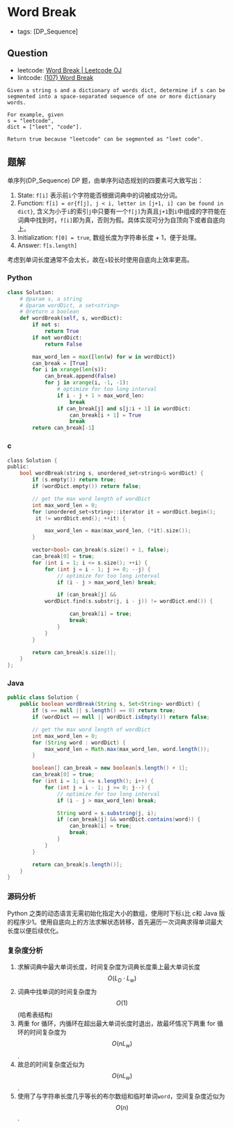 # Word Break

- tags: [DP_Sequence]

## Question

- leetcode: [Word Break | Leetcode OJ](https://leetcode.com/problems/word-break/)
- lintcode: [(107) Word Break](http://www.lintcode.com/en/problem/word-break/)

```
Given a string s and a dictionary of words dict, determine if s can be
segmented into a space-separated sequence of one or more dictionary words.

For example, given
s = "leetcode",
dict = ["leet", "code"].

Return true because "leetcode" can be segmented as "leet code".
```

## 题解

单序列(DP_Sequence) DP 题，由单序列动态规划的四要素可大致写出：

1. State: `f[i]` 表示前`i`个字符能否根据词典中的词被成功分词。
2. Function: `f[i] = or{f[j], j < i, letter in [j+1, i] can be found in dict}`, 含义为小于`i`的索引`j`中只要有一个`f[j]`为真且`j+1`到`i`中组成的字符能在词典中找到时，`f[i]`即为真，否则为假。具体实现可分为自顶向下或者自底向上。
3. Initialization: `f[0] = true`, 数组长度为字符串长度 + 1，便于处理。
4. Answer: `f[s.length]`

考虑到单词长度通常不会太长，故在`s`较长时使用自底向上效率更高。

### Python

```python
class Solution:
    # @param s, a string
    # @param wordDict, a set<string>
    # @return a boolean
    def wordBreak(self, s, wordDict):
        if not s:
            return True
        if not wordDict:
            return False

        max_word_len = max([len(w) for w in wordDict])
        can_break = [True]
        for i in xrange(len(s)):
            can_break.append(False)
            for j in xrange(i, -1, -1):
                # optimize for too long interval
                if i - j + 1 > max_word_len:
                    break
                if can_break[j] and s[j:i + 1] in wordDict:
                    can_break[i + 1] = True
                    break
        return can_break[-1]
```

### c

```c
class Solution {
public:
    bool wordBreak(string s, unordered_set<string>& wordDict) {
        if (s.empty()) return true;
        if (wordDict.empty()) return false;

        // get the max word length of wordDict
        int max_word_len = 0;
        for (unordered_set<string>::iterator it = wordDict.begin();
	     it != wordDict.end(); ++it) {

            max_word_len = max(max_word_len, (*it).size());
        }

        vector<bool> can_break(s.size() + 1, false);
        can_break[0] = true;
        for (int i = 1; i <= s.size(); ++i) {
            for (int j = i - 1; j >= 0; --j) {
                // optimize for too long interval
                if (i - j > max_word_len) break;

                if (can_break[j] && 
		    wordDict.find(s.substr(j, i - j)) != wordDict.end()) {

                    can_break[i] = true;
                    break;
                }
            }
        }

        return can_break[s.size()];
    }
};
```

### Java

```java
public class Solution {
    public boolean wordBreak(String s, Set<String> wordDict) {
        if (s == null || s.length() == 0) return true;
        if (wordDict == null || wordDict.isEmpty()) return false;

        // get the max word length of wordDict
        int max_word_len = 0;
        for (String word : wordDict) {
            max_word_len = Math.max(max_word_len, word.length());
        }

        boolean[] can_break = new boolean[s.length() + 1];
        can_break[0] = true;
        for (int i = 1; i <= s.length(); i++) {
            for (int j = i - 1; j >= 0; j--) {
                // optimize for too long interval
                if (i - j > max_word_len) break;

                String word = s.substring(j, i);
                if (can_break[j] && wordDict.contains(word)) {
                    can_break[i] = true;
                    break;
                }
            }
        }

        return can_break[s.length()];
    }
}
```

### 源码分析

Python 之类的动态语言无需初始化指定大小的数组，使用时下标`i`比 c和 Java 版的程序少1。使用自底向上的方法求解状态转移，首先遍历一次词典求得单词最大长度以便后续优化。

### 复杂度分析

1. 求解词典中最大单词长度，时间复杂度为词典长度乘上最大单词长度 $$O(L_D \cdot L_w)$$
2. 词典中找单词的时间复杂度为 $$O(1)$$(哈希表结构)
3. 两重 for 循环，内循环在超出最大单词长度时退出，故最坏情况下两重 for 循环的时间复杂度为 $$O(n L_w)$$.
4. 故总的时间复杂度近似为 $$O(n L_w)$$.
5. 使用了与字符串长度几乎等长的布尔数组和临时单词`word`，空间复杂度近似为 $$O(n)$$.
